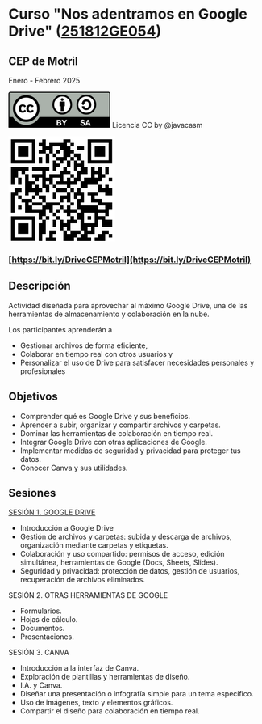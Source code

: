 # Curso **"Nos adentramos en Google Drive"** ([251812GE054](https://www.juntadeandalucia.es/educacion/secretariavirtual/consultaCEP/actividad/251812GE054/))

## CEP de Motril 

Enero - Febrero 2025

![](./images/Licencia_CC_peque.png) Licencia CC by @javacasm

![](./images/qt_curso_drive_motril.png)
### [https://bit.ly/DriveCEPMotril](https://bit.ly/DriveCEPMotril)
## Descripción

Actividad  diseñada para aprovechar al máximo Google Drive, una de las herramientas de almacenamiento y colaboración en la nube. 

Los participantes aprenderán a 
* Gestionar archivos de forma eficiente, 
* Colaborar en tiempo real con otros usuarios y 
* Personalizar el uso de Drive para satisfacer necesidades personales y profesionales

## Objetivos

- Comprender qué es Google Drive y sus beneficios.
- Aprender a subir, organizar y compartir archivos y carpetas.
- Dominar las herramientas de colaboración en tiempo real.
- Integrar Google Drive con otras aplicaciones de Google.    
- Implementar medidas de seguridad y privacidad para proteger tus datos.
- Conocer Canva y sus utilidades.

## Sesiones

[SESIÓN 1. GOOGLE DRIVE](Sesión%201.md)

- Introducción a Google Drive
- Gestión de archivos y carpetas: subida y descarga de archivos, organización mediante carpetas y etiquetas.
- Colaboración y uso compartido: permisos de acceso, edición simultánea, herramientas de Google (Docs, Sheets, Slides).
- Seguridad y privacidad: protección de datos, gestión de usuarios, recuperación de archivos eliminados.

SESIÓN 2. OTRAS HERRAMIENTAS DE GOOGLE

- Formularios.
- Hojas de cálculo.
- Documentos.
- Presentaciones.
  
SESIÓN 3. CANVA

- Introducción a la interfaz de Canva.
- Exploración de plantillas y herramientas de diseño.
- I.A. y Canva.
- Diseñar una presentación o infografía simple para un tema específico.
- Uso de imágenes, texto y elementos gráficos.
- Compartir el diseño para colaboración en tiempo real.
